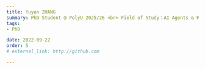 ```yaml
---
title: Yuyan ZHANG
summary: PhD Student @ PolyU 2025/26 <br> Field of Study：AI Agents & RAG <br> B.E. (Jiangnan University) <br> M.E. (Zhejiang University)
tags:
- PhD

date: 2022-09-22
order: 5
# external_link: http://github.com

---
```


